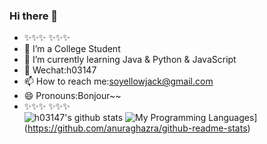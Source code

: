 ### Hi there 👋

<!--
**h03147/h03147** is a ✨ _special_ ✨ repository because its `README.md` (this file) appears on your GitHub profile.

Here are some ideas to get you started:

- 🔭 I’m currently working on ...
- 🌱 I’m currently learning ...
- 👯 I’m looking to collaborate on ...
- 🤔 I’m looking for help with ...
- 💬 Ask me about ...
- 📫 How to reach me: ...
- 😄 Pronouns: ...
- ⚡ Fun fact: ...
-->
- ✨✨✨ ✨✨✨
- 👷 I’m a College Student
- 🌱 I’m currently learning Java & Python & JavaScript
- 💬 Wechat:h03147
- 📫 How to reach me:soyellowjack@gmail.com
- 😄 Pronouns:Bonjour~~
- ✨✨✨ ✨✨✨  
![h03147's github stats](https://github-readme-stats.vercel.app/api?username=h03147&show_icons=true&theme=monokai)
![My Programming Languages](https://github-readme-stats.vercel.app/api/top-langs/?username=h03147&layout=compact&theme=monokai)](https://github.com/anuraghazra/github-readme-stats)
